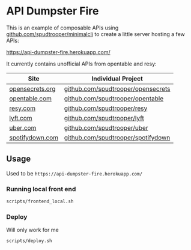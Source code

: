 # API Dumpster Fire

This is an example of composable APIs using [github.com/spudtrooper/minimalcli](https://github.com/spudtrooper/minimalcli) to create a little server hosting a few APIs:

https://api-dumpster-fire.herokuapp.com/

It currently contains unofficial APIs from opentable and resy:

| Site                                      | Individual Project                                                               |
| ----------------------------------------- | -------------------------------------------------------------------------------- |
| [opensecrets.org](http://opensecrets.org) | [github.com/spudtrooper/opensecrets](https://github.com/spudtrooper/opensecrets) |
| [opentable.com](http://opentable.com)     | [github.com/spudtrooper/opentable](https://github.com/spudtrooper/opentable)     |
| [resy.com](http://resy.com)               | [github.com/spudtrooper/resy](https://github.com/spudtrooper/resy)               |
| [lyft.com](http://lyft.com)               | [github.com/spudtrooper/lyft](https://github.com/spudtrooper/lyft)               |
| [uber.com](http://uber.com)               | [github.com/spudtrooper/uber](https://github.com/spudtrooper/uber)               |
| [spotifydown.com](http://spotifydown.com)               | [github.com/spudtrooper/spotifydown](https://github.com/spudtrooper/spotifydown)               |

## Usage

Used to be `https://api-dumpster-fire.herokuapp.com/`

### Running local front end

```bash
scripts/frontend_local.sh
```

### Deploy

Will only work for me

```bash
scripts/deploy.sh
```
